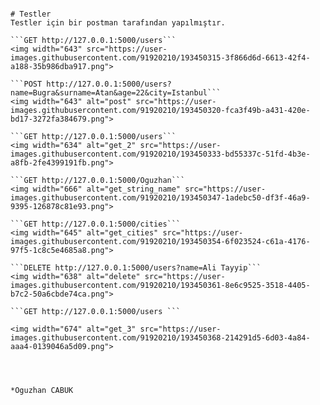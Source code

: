 ```

# Testler
Testler için bir postman tarafından yapılmıştır.

```GET http://127.0.0.1:5000/users```
<img width="643" src="https://user-images.githubusercontent.com/91920210/193450315-3f866d6d-6613-42f4-a188-35b986dba917.png">

```POST http://127.0.0.1:5000/users?name=Bugra&surname=Atan&age=22&city=Istanbul```
<img width="643" alt="post" src="https://user-images.githubusercontent.com/91920210/193450320-fca3f49b-a431-420e-bd17-3272fa384679.png">

```GET http://127.0.0.1:5000/users```
<img width="634" alt="get_2" src="https://user-images.githubusercontent.com/91920210/193450333-bd55337c-51fd-4b3e-a8fb-2fe4399191fb.png">

```GET http://127.0.0.1:5000/Oguzhan```
<img width="666" alt="get_string_name" src="https://user-images.githubusercontent.com/91920210/193450347-1adebc50-df3f-46a9-9395-126878c81e93.png">

```GET http://127.0.0.1:5000/cities```
<img width="645" alt="get_cities" src="https://user-images.githubusercontent.com/91920210/193450354-6f023524-c61a-4176-97f5-1c8c5e4685a8.png">

```DELETE http://127.0.0.1:5000/users?name=Ali Tayyip```
<img width="638" alt="delete" src="https://user-images.githubusercontent.com/91920210/193450361-8e6c9525-3518-4405-b7c2-50a6cbde74ca.png">

```GET http://127.0.0.1:5000/users ```

<img width="674" alt="get_3" src="https://user-images.githubusercontent.com/91920210/193450368-214291d5-6d03-4a84-aaa4-0139046a5d09.png">




*Oguzhan CABUK
